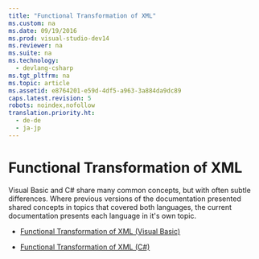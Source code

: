 ```yaml
---
title: "Functional Transformation of XML"
ms.custom: na
ms.date: 09/19/2016
ms.prod: visual-studio-dev14
ms.reviewer: na
ms.suite: na
ms.technology: 
  - devlang-csharp
ms.tgt_pltfrm: na
ms.topic: article
ms.assetid: e8764201-e59d-4df5-a963-3a884da9dc89
caps.latest.revision: 5
robots: noindex,nofollow
translation.priority.ht: 
  - de-de
  - ja-jp
---
```

# Functional Transformation of XML
Visual Basic and C# share many common concepts, but with often subtle differences. Where previous versions of the documentation presented shared concepts in topics that covered both languages, the current documentation presents each language in it's own topic.  
  
-   [Functional Transformation of XML (Visual Basic)](../vs140/Functional-Transformation-of-XML--Visual-Basic-.md)  
  
-   [Functional Transformation of XML (C#)](../Topic/Functional%20Transformation%20of%20XML%20\(C%23\).md)